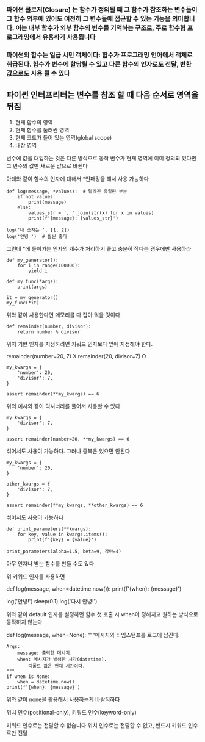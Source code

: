 ### 파이썬 클로저(Closure) 는 함수가 정의될 때 그 함수가 참조하는 변수들이 그 함수 외부에 있어도 여전히 그 변수들에 접근할 수 있는 기능을 의미합니다. 이는 내부 함수가 외부 함수의 변수를 기억하는 구조로, 주로 함수형 프로그래밍에서 유용하게 사용됩니다

### 파이썬의 함수는 일급 시민 객체이다: 함수가 프로그래밍 언어에서 객체로 취급된다. 함수가 변수에 할당될 수 있고 다른 함수의 인자로도 전달, 반환 값으로도 사용 될 수 있다

## 파이썬 인터프리터는 변수를 참조 할 때 다음 순서로 영역을 뒤짐
1. 현재 함수의 영역
2. 현재 함수를 둘러싼 영역
3. 현재 코드가 들어 있는 영역(global scope)
4. 내장 영역

변수에 값을 대입하는 것은 다른 방식으로 동작
변수가 현재 영역에 이미 정의되 있다면 그 변수의 값만 새로운 값으로 바뀐다


아래와 같이 함수의 인자에 대해서 *언패킹을 해서 사용 가능하다
```
def log(message, *values):  # 달라진 유일한 부분
    if not values:
        print(message)
    else:
        values_str = ', '.join(str(x) for x in values)
        print(f'{message}: {values_str}')

log('내 숫자는 ', [1, 2])
log('안녕 ')  # 훨씬 좋다
```

그런데 *에 들어가는 인자의 개수가 처리하기 좋고 충분히 작다는 경우에만 사용하라
```
def my_generator():
    for i in range(100000):
        yield i

def my_func(*args):
    print(args)

it = my_generator()
my_func(*it)
```
위와 같이 사용한다면 메모리를 다 잡아 먹을 것이다

```
def remainder(number, divisor):
    return number % divisor
```

위치 기반 인자를 지정하려면 키워드 인자보다 앞에 지정해야 한다.

remainder(number=20, 7) X
remainder(20, divisor=7) O

```
my_kwargs = {
    'number': 20,
    'divisor': 7,
}

assert remainder(**my_kwargs) == 6
```
위의 예시와 같이 딕셔너리를 풀어서 사용할 수 있다

```
my_kwargs = {
    'divisor': 7,
}

assert remainder(number=20, **my_kwargs) == 6
```
섞어서도 사용이 가능하다. 그러나 중복은 있으면 안된다

```
my_kwargs = {
    'number': 20,
}

other_kwargs = {
    'divisor': 7,
}

assert remainder(**my_kwargs, **other_kwargs) == 6
```
섞어서도 사용이 가능하다

```
def print_parameters(**kwargs):
    for key, value in kwargs.items():
        print(f'{key} = {value}')

print_parameters(alpha=1.5, beta=9, 감마=4)
```
아무 인자나 받는 함수를 만들 수도 있다

위 키워드 인자를 사용하면 

def log(message, when=datetime.now()):
    print(f'{when}: {message}')

log('안녕!')
sleep(0.1)
log('다시 안녕!')

위와 같이 default 인자를 설정하면 함수 첫 호출 시 when이 정해지고 원하는 방식으로 동작하지 않는다

def log(message, when=None):
    """메시지와 타임스탬프를 로그에 남긴다.

    Args:
        message: 출력할 메시지.
        when: 메시지가 발생한 시각(datetime).
            디폴트 값은 현재 시간이다.
    """
    if when is None:
        when = datetime.now()
    print(f'{when}: {message}')

위와 같이 none을 활용해서 사용하는게 바람직하다


위치 인수(positional-only), 키워드 인수(keyword-only)

키워드 인수로는 전달할 수 없습니다
위치 인수로는 전달할 수 없고, 반드시 키워드 인수로만 전달